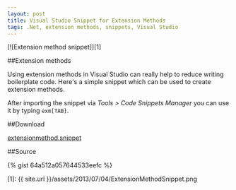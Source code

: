 ```yaml
---
layout: post
title: Visual Studio Snippet for Extension Methods
tags: .Net, extension methods, snippets, Visual Studio
---
```


[![Extension method snippet]][1]

##Extension methods

Using extension methods in Visual Studio can really help to reduce writing boilerplate code. Here's a simple snippet which can be used to create extension methods.

After importing the snippet via _Tools > Code Snippets Manager_ you can use it by typing `exm[TAB]`.

##Download

[extensionmethod.snippet](https://www.dropbox.com/s/rimvki60ezudrdj/extensionmethod.snippet)

##Source

{% gist 64a512a057644533eefc %}

[1]: {{ site.url }}/assets/2013/07/04/ExtensionMethodSnippet.png